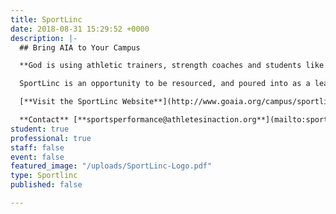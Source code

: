 ```yaml
---
title: SportLinc
date: 2018-08-31 15:29:52 +0000
description: |-
  ## Bring AIA to Your Campus

  **God is using athletic trainers, strength coaches and students like you to make a difference in athletic departments and on campuses across the country. Do you have a desire to share the Gospel with your teammates or fellow staff, start a Bible study, or do outreaches on your campus? If so, SportLinc is the connection you need.**

  SportLinc is an opportunity to be resourced, and poured into as a leader to help start an Athletes in Action ministry on your campus. We want to help equip you to start a movement within your athletic department.  

  [**Visit the SportLinc Website**](http://www.goaia.org/campus/sportlinc) **to see what it looks like to get started!**

  **Contact** [**sportsperformance@athletesinaction.org**](mailto:sportsperformance@athletesinaction.org) **to get involved with SportLinc today.**  
student: true
professional: true
staff: false
event: false
featured_image: "/uploads/SportLinc-Logo.pdf"
type: Sportlinc
published: false

---
```

